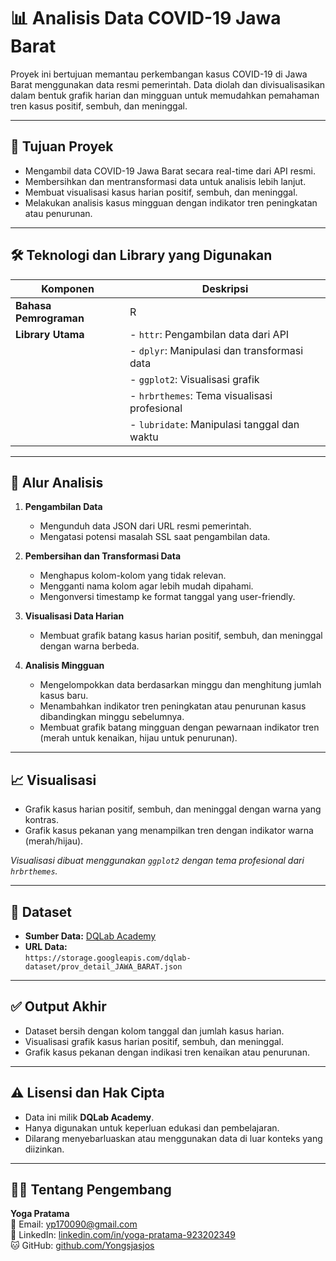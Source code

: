 # 📊 Analisis Data COVID-19 Jawa Barat

Proyek ini bertujuan memantau perkembangan kasus COVID-19 di Jawa Barat menggunakan data resmi pemerintah. Data diolah dan divisualisasikan dalam bentuk grafik harian dan mingguan untuk memudahkan pemahaman tren kasus positif, sembuh, dan meninggal.

---

## 🎯 Tujuan Proyek

- Mengambil data COVID-19 Jawa Barat secara real-time dari API resmi.
- Membersihkan dan mentransformasi data untuk analisis lebih lanjut.
- Membuat visualisasi kasus harian positif, sembuh, dan meninggal.
- Melakukan analisis kasus mingguan dengan indikator tren peningkatan atau penurunan.

---

## 🛠️ Teknologi dan Library yang Digunakan

| Komponen             | Deskripsi                                     |
|----------------------|-----------------------------------------------|
| **Bahasa Pemrograman**| R                                             |
| **Library Utama**     | - `httr`: Pengambilan data dari API           |
|                      | - `dplyr`: Manipulasi dan transformasi data   |
|                      | - `ggplot2`: Visualisasi grafik                 |
|                      | - `hrbrthemes`: Tema visualisasi profesional   |
|                      | - `lubridate`: Manipulasi tanggal dan waktu    |

---

## 🚀 Alur Analisis

1. **Pengambilan Data**  
   - Mengunduh data JSON dari URL resmi pemerintah.  
   - Mengatasi potensi masalah SSL saat pengambilan data.

2. **Pembersihan dan Transformasi Data**  
   - Menghapus kolom-kolom yang tidak relevan.  
   - Mengganti nama kolom agar lebih mudah dipahami.  
   - Mengonversi timestamp ke format tanggal yang user-friendly.

3. **Visualisasi Data Harian**  
   - Membuat grafik batang kasus harian positif, sembuh, dan meninggal dengan warna berbeda.

4. **Analisis Mingguan**  
   - Mengelompokkan data berdasarkan minggu dan menghitung jumlah kasus baru.  
   - Menambahkan indikator tren peningkatan atau penurunan kasus dibandingkan minggu sebelumnya.  
   - Membuat grafik batang mingguan dengan pewarnaan indikator tren (merah untuk kenaikan, hijau untuk penurunan).

---

## 📈 Visualisasi

- Grafik kasus harian positif, sembuh, dan meninggal dengan warna yang kontras.  
- Grafik kasus pekanan yang menampilkan tren dengan indikator warna (merah/hijau).  

*Visualisasi dibuat menggunakan `ggplot2` dengan tema profesional dari `hrbrthemes`.*

---

## 📂 Dataset

- **Sumber Data:** [DQLab Academy](https://dqlab.id)  
- **URL Data:**  
  `https://storage.googleapis.com/dqlab-dataset/prov_detail_JAWA_BARAT.json`

---

## ✅ Output Akhir

- Dataset bersih dengan kolom tanggal dan jumlah kasus harian.  
- Visualisasi grafik kasus harian positif, sembuh, dan meninggal.  
- Grafik kasus pekanan dengan indikasi tren kenaikan atau penurunan.

---

## ⚠️ Lisensi dan Hak Cipta

- Data ini milik **DQLab Academy**.  
- Hanya digunakan untuk keperluan edukasi dan pembelajaran.  
- Dilarang menyebarluaskan atau menggunakan data di luar konteks yang diizinkan.

---

## 👨‍💻 Tentang Pengembang

**Yoga Pratama**  
📧 Email: [yp170090@gmail.com](mailto:yp170090@gmail.com)  
🔗 LinkedIn: [linkedin.com/in/yoga-pratama-923202349](https://linkedin.com/in/yoga-pratama-923202349)  
🐱 GitHub: [github.com/Yongsjasjos](https://github.com/Yongsjasjos)
